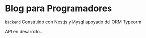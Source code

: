 # Blog para Programadores

`backend` Construido con Nestjs y Mysql apoyado del ORM Typeorm

API en desarrollo...
